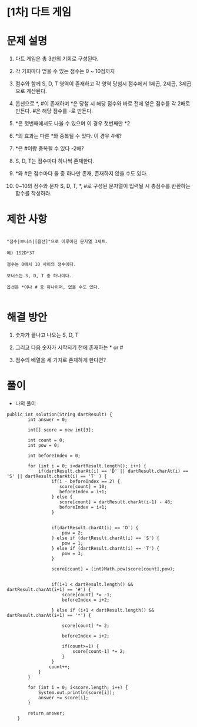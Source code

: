 # [1차] 다트 게임

# 문제 설명

1. 다트 게임은 총 3번의 기회로 구성된다.

2. 각 기회마다 얻을 수 있는 점수는 0 ~ 10점까지

3. 점수와 함께 S, D, T 영역이 존재하고 각 영역 당첨시 점수에서 1제곱, 2제곱, 3제곱으로 계산된다.

4. 옵션으로 *, #이 존재하며 *은 당첨 시 해당 점수와 바로 전에 얻은 점수를 각 2배로 만든다. #은 해당 점수를 -로 만든다.

5. *은 첫번째에서도 나올 수 있으며 이 경우 첫번째만 *2

6. *의 효과는 다른 *와 중복될 수 있다. 이 경우 4배?

7. *은 #이랑 중복될 수 있다 -2배?

8. S, D, T는 점수마다 하나씩 존재한다.

9. *와 #은 점수마다 둘 중 하나만 존재, 존재하지 않을 수도 있다.

10. 0~10의 정수와 문자 S, D, T, *, #로 구성된 문자열이 입력될 시 총점수를 반환하는 함수를 작성하라.

# 제한 사항

```

"점수|보너스|[옵션]"으로 이루어진 문자열 3세트.

예) 1S2D*3T

점수는 0에서 10 사이의 정수이다.

보너스는 S, D, T 중 하나이다.

옵선은 *이나 # 중 하나이며, 없을 수도 있다.


```

# 해결 방안

1. 숫자가 끝나고 나오는 S, D, T 

2. 그리고 다음 숫자가 시작되기 전에 존재하는 * or #

3. 점수의 배열을 세 가지로 존재하게 한다면?

# 풀이

- 나의 풀이

```
public int solution(String dartResult) {
        int answer = 0;
        
        int[] score = new int[3];

        int count = 0;
        int pow = 0;

        int beforeIndex = 0;

        for (int i = 0; i<dartResult.length(); i++) {
            if(dartResult.charAt(i) == 'D' || dartResult.charAt(i) == 'S' || dartResult.charAt(i) == 'T' ) {
                 if(i - beforeIndex == 2) {
                    score[count] = 10;
                    beforeIndex = i+1;
                 } else {
                    score[count] = dartResult.charAt(i-1) - 48;
                    beforeIndex = i+1;
                 }


                 if(dartResult.charAt(i) == 'D') {
                     pow = 2;
                 } else if (dartResult.charAt(i) == 'S') {
                     pow = 1;
                 } else if (dartResult.charAt(i) == 'T') {
                     pow = 3;
                 }

                 score[count] = (int)Math.pow(score[count],pow);


                 if(i+1 < dartResult.length() && dartResult.charAt(i+1) == '#') {
                     score[count] *= -1;
                     beforeIndex = i+2; 

                 } else if (i+1 < dartResult.length() &&  dartResult.charAt(i+1) == '*') {

                     score[count] *= 2;

                     beforeIndex = i+2; 

                     if(count>=1) {
                         score[count-1] *= 2;
                     }
                 }
                count++;
            }
        }

        for (int i = 0; i<score.length; i++) {
            System.out.println(score[i]);
            answer += score[i];
        }
        
        return answer;
    }

```